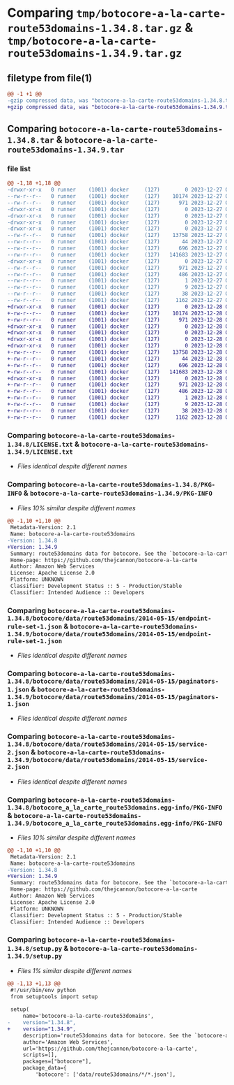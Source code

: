 # Comparing `tmp/botocore-a-la-carte-route53domains-1.34.8.tar.gz` & `tmp/botocore-a-la-carte-route53domains-1.34.9.tar.gz`

## filetype from file(1)

```diff
@@ -1 +1 @@
-gzip compressed data, was "botocore-a-la-carte-route53domains-1.34.8.tar", last modified: Wed Dec 27 01:07:00 2023, max compression
+gzip compressed data, was "botocore-a-la-carte-route53domains-1.34.9.tar", last modified: Thu Dec 28 01:07:02 2023, max compression
```

## Comparing `botocore-a-la-carte-route53domains-1.34.8.tar` & `botocore-a-la-carte-route53domains-1.34.9.tar`

### file list

```diff
@@ -1,18 +1,18 @@
-drwxr-xr-x   0 runner    (1001) docker     (127)        0 2023-12-27 01:07:00.751356 botocore-a-la-carte-route53domains-1.34.8/
--rw-r--r--   0 runner    (1001) docker     (127)    10174 2023-12-27 01:07:00.000000 botocore-a-la-carte-route53domains-1.34.8/LICENSE.txt
--rw-r--r--   0 runner    (1001) docker     (127)      971 2023-12-27 01:07:00.751356 botocore-a-la-carte-route53domains-1.34.8/PKG-INFO
-drwxr-xr-x   0 runner    (1001) docker     (127)        0 2023-12-27 01:07:00.747357 botocore-a-la-carte-route53domains-1.34.8/botocore/
-drwxr-xr-x   0 runner    (1001) docker     (127)        0 2023-12-27 01:07:00.747357 botocore-a-la-carte-route53domains-1.34.8/botocore/data/
-drwxr-xr-x   0 runner    (1001) docker     (127)        0 2023-12-27 01:07:00.747357 botocore-a-la-carte-route53domains-1.34.8/botocore/data/route53domains/
-drwxr-xr-x   0 runner    (1001) docker     (127)        0 2023-12-27 01:07:00.751356 botocore-a-la-carte-route53domains-1.34.8/botocore/data/route53domains/2014-05-15/
--rw-r--r--   0 runner    (1001) docker     (127)    13758 2023-12-27 01:06:29.000000 botocore-a-la-carte-route53domains-1.34.8/botocore/data/route53domains/2014-05-15/endpoint-rule-set-1.json
--rw-r--r--   0 runner    (1001) docker     (127)       44 2023-12-27 01:06:29.000000 botocore-a-la-carte-route53domains-1.34.8/botocore/data/route53domains/2014-05-15/examples-1.json
--rw-r--r--   0 runner    (1001) docker     (127)      696 2023-12-27 01:06:29.000000 botocore-a-la-carte-route53domains-1.34.8/botocore/data/route53domains/2014-05-15/paginators-1.json
--rw-r--r--   0 runner    (1001) docker     (127)   141683 2023-12-27 01:06:29.000000 botocore-a-la-carte-route53domains-1.34.8/botocore/data/route53domains/2014-05-15/service-2.json
-drwxr-xr-x   0 runner    (1001) docker     (127)        0 2023-12-27 01:07:00.751356 botocore-a-la-carte-route53domains-1.34.8/botocore_a_la_carte_route53domains.egg-info/
--rw-r--r--   0 runner    (1001) docker     (127)      971 2023-12-27 01:07:00.000000 botocore-a-la-carte-route53domains-1.34.8/botocore_a_la_carte_route53domains.egg-info/PKG-INFO
--rw-r--r--   0 runner    (1001) docker     (127)      486 2023-12-27 01:07:00.000000 botocore-a-la-carte-route53domains-1.34.8/botocore_a_la_carte_route53domains.egg-info/SOURCES.txt
--rw-r--r--   0 runner    (1001) docker     (127)        1 2023-12-27 01:07:00.000000 botocore-a-la-carte-route53domains-1.34.8/botocore_a_la_carte_route53domains.egg-info/dependency_links.txt
--rw-r--r--   0 runner    (1001) docker     (127)        9 2023-12-27 01:07:00.000000 botocore-a-la-carte-route53domains-1.34.8/botocore_a_la_carte_route53domains.egg-info/top_level.txt
--rw-r--r--   0 runner    (1001) docker     (127)       38 2023-12-27 01:07:00.751356 botocore-a-la-carte-route53domains-1.34.8/setup.cfg
--rw-r--r--   0 runner    (1001) docker     (127)     1162 2023-12-27 01:07:00.000000 botocore-a-la-carte-route53domains-1.34.8/setup.py
+drwxr-xr-x   0 runner    (1001) docker     (127)        0 2023-12-28 01:07:02.342441 botocore-a-la-carte-route53domains-1.34.9/
+-rw-r--r--   0 runner    (1001) docker     (127)    10174 2023-12-28 01:07:02.000000 botocore-a-la-carte-route53domains-1.34.9/LICENSE.txt
+-rw-r--r--   0 runner    (1001) docker     (127)      971 2023-12-28 01:07:02.342441 botocore-a-la-carte-route53domains-1.34.9/PKG-INFO
+drwxr-xr-x   0 runner    (1001) docker     (127)        0 2023-12-28 01:07:02.342441 botocore-a-la-carte-route53domains-1.34.9/botocore/
+drwxr-xr-x   0 runner    (1001) docker     (127)        0 2023-12-28 01:07:02.342441 botocore-a-la-carte-route53domains-1.34.9/botocore/data/
+drwxr-xr-x   0 runner    (1001) docker     (127)        0 2023-12-28 01:07:02.342441 botocore-a-la-carte-route53domains-1.34.9/botocore/data/route53domains/
+drwxr-xr-x   0 runner    (1001) docker     (127)        0 2023-12-28 01:07:02.342441 botocore-a-la-carte-route53domains-1.34.9/botocore/data/route53domains/2014-05-15/
+-rw-r--r--   0 runner    (1001) docker     (127)    13758 2023-12-28 01:06:26.000000 botocore-a-la-carte-route53domains-1.34.9/botocore/data/route53domains/2014-05-15/endpoint-rule-set-1.json
+-rw-r--r--   0 runner    (1001) docker     (127)       44 2023-12-28 01:06:26.000000 botocore-a-la-carte-route53domains-1.34.9/botocore/data/route53domains/2014-05-15/examples-1.json
+-rw-r--r--   0 runner    (1001) docker     (127)      696 2023-12-28 01:06:26.000000 botocore-a-la-carte-route53domains-1.34.9/botocore/data/route53domains/2014-05-15/paginators-1.json
+-rw-r--r--   0 runner    (1001) docker     (127)   141683 2023-12-28 01:06:26.000000 botocore-a-la-carte-route53domains-1.34.9/botocore/data/route53domains/2014-05-15/service-2.json
+drwxr-xr-x   0 runner    (1001) docker     (127)        0 2023-12-28 01:07:02.342441 botocore-a-la-carte-route53domains-1.34.9/botocore_a_la_carte_route53domains.egg-info/
+-rw-r--r--   0 runner    (1001) docker     (127)      971 2023-12-28 01:07:02.000000 botocore-a-la-carte-route53domains-1.34.9/botocore_a_la_carte_route53domains.egg-info/PKG-INFO
+-rw-r--r--   0 runner    (1001) docker     (127)      486 2023-12-28 01:07:02.000000 botocore-a-la-carte-route53domains-1.34.9/botocore_a_la_carte_route53domains.egg-info/SOURCES.txt
+-rw-r--r--   0 runner    (1001) docker     (127)        1 2023-12-28 01:07:02.000000 botocore-a-la-carte-route53domains-1.34.9/botocore_a_la_carte_route53domains.egg-info/dependency_links.txt
+-rw-r--r--   0 runner    (1001) docker     (127)        9 2023-12-28 01:07:02.000000 botocore-a-la-carte-route53domains-1.34.9/botocore_a_la_carte_route53domains.egg-info/top_level.txt
+-rw-r--r--   0 runner    (1001) docker     (127)       38 2023-12-28 01:07:02.342441 botocore-a-la-carte-route53domains-1.34.9/setup.cfg
+-rw-r--r--   0 runner    (1001) docker     (127)     1162 2023-12-28 01:07:02.000000 botocore-a-la-carte-route53domains-1.34.9/setup.py
```

### Comparing `botocore-a-la-carte-route53domains-1.34.8/LICENSE.txt` & `botocore-a-la-carte-route53domains-1.34.9/LICENSE.txt`

 * *Files identical despite different names*

### Comparing `botocore-a-la-carte-route53domains-1.34.8/PKG-INFO` & `botocore-a-la-carte-route53domains-1.34.9/PKG-INFO`

 * *Files 10% similar despite different names*

```diff
@@ -1,10 +1,10 @@
 Metadata-Version: 2.1
 Name: botocore-a-la-carte-route53domains
-Version: 1.34.8
+Version: 1.34.9
 Summary: route53domains data for botocore. See the `botocore-a-la-carte` package for more info.
 Home-page: https://github.com/thejcannon/botocore-a-la-carte
 Author: Amazon Web Services
 License: Apache License 2.0
 Platform: UNKNOWN
 Classifier: Development Status :: 5 - Production/Stable
 Classifier: Intended Audience :: Developers
```

### Comparing `botocore-a-la-carte-route53domains-1.34.8/botocore/data/route53domains/2014-05-15/endpoint-rule-set-1.json` & `botocore-a-la-carte-route53domains-1.34.9/botocore/data/route53domains/2014-05-15/endpoint-rule-set-1.json`

 * *Files identical despite different names*

### Comparing `botocore-a-la-carte-route53domains-1.34.8/botocore/data/route53domains/2014-05-15/paginators-1.json` & `botocore-a-la-carte-route53domains-1.34.9/botocore/data/route53domains/2014-05-15/paginators-1.json`

 * *Files identical despite different names*

### Comparing `botocore-a-la-carte-route53domains-1.34.8/botocore/data/route53domains/2014-05-15/service-2.json` & `botocore-a-la-carte-route53domains-1.34.9/botocore/data/route53domains/2014-05-15/service-2.json`

 * *Files identical despite different names*

### Comparing `botocore-a-la-carte-route53domains-1.34.8/botocore_a_la_carte_route53domains.egg-info/PKG-INFO` & `botocore-a-la-carte-route53domains-1.34.9/botocore_a_la_carte_route53domains.egg-info/PKG-INFO`

 * *Files 10% similar despite different names*

```diff
@@ -1,10 +1,10 @@
 Metadata-Version: 2.1
 Name: botocore-a-la-carte-route53domains
-Version: 1.34.8
+Version: 1.34.9
 Summary: route53domains data for botocore. See the `botocore-a-la-carte` package for more info.
 Home-page: https://github.com/thejcannon/botocore-a-la-carte
 Author: Amazon Web Services
 License: Apache License 2.0
 Platform: UNKNOWN
 Classifier: Development Status :: 5 - Production/Stable
 Classifier: Intended Audience :: Developers
```

### Comparing `botocore-a-la-carte-route53domains-1.34.8/setup.py` & `botocore-a-la-carte-route53domains-1.34.9/setup.py`

 * *Files 1% similar despite different names*

```diff
@@ -1,13 +1,13 @@
 #!/usr/bin/env python
 from setuptools import setup
 
 setup(
     name='botocore-a-la-carte-route53domains',
-    version="1.34.8",
+    version="1.34.9",
     description='route53domains data for botocore. See the `botocore-a-la-carte` package for more info.',
     author='Amazon Web Services',
     url='https://github.com/thejcannon/botocore-a-la-carte',
     scripts=[],
     packages=["botocore"],
     package_data={
         'botocore': ['data/route53domains/*/*.json'],
```

